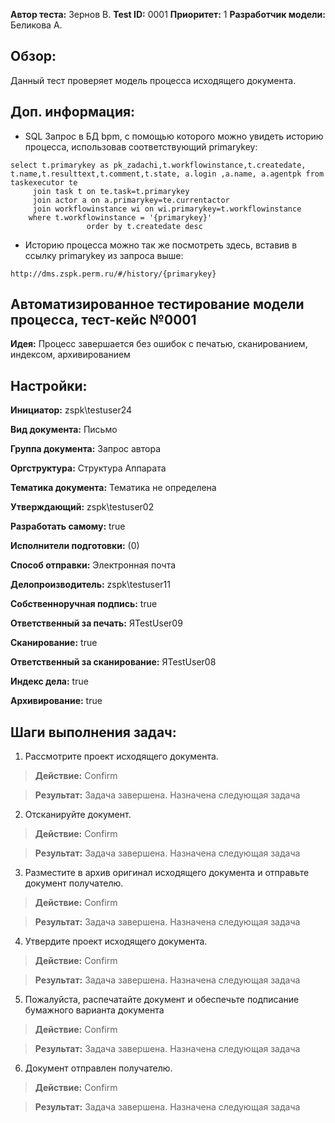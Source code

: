 **Автор теста:** Зернов В. **Test ID:** 0001  **Приоритет:** 1 **Разработчик модели:** Беликова А.

## Обзор:
Данный тест проверяет модель процесса исходящего документа.

## Доп. информация:

- SQL Запрос в БД bpm, с помощью которого можно увидеть историю процесса, использовав соответствующий primarykey:
```
select t.primarykey as pk_zadachi,t.workflowinstance,t.createdate, t.name,t.resulttext,t.comment,t.state, a.login ,a.name, a.agentpk from taskexecutor te
     join task t on te.task=t.primarykey
     join actor a on a.primarykey=te.currentactor
     join workflowinstance wi on wi.primarykey=t.workflowinstance
	where t.workflowinstance = '{primarykey}'
                 order by t.createdate desc
```
- Историю процесса можно так же посмотреть здесь, вставив в ссылку primarykey из запроса выше:
```
http://dms.zspk.perm.ru/#/history/{primarykey}
```


## Автоматизированное тестирование модели процесса, тест-кейс №0001
**Идея:** Процесс завершается без ошибок с печатью, сканированием, индексом, архивированием 
## Настройки:
**Инициатор:** zspk\testuser24

**Вид документа:**	Письмо

**Группа документа:**	Запрос автора

**Оргструктура:**	Структура Аппарата

**Тематика документа:**	Тематика не определена

**Утверждающий:**	zspk\testuser02

**Разработать самому:**	true

**Исполнители подготовки:** 	(0)

**Способ отправки:**	Электронная почта

**Делопроизводитель:**	zspk\testuser11

**Собственноручная подпись:**	true

**Ответственный за печать:**	ЯTestUser09

**Сканирование:**	true

**Ответственный за сканирование:**	ЯTestUser08

**Индекс дела:**	true

**Архивирование:**	true
## Шаги выполнения задач:

1. Рассмотрите проект исходящего документа. 
>**Действие:** Confirm 

>**Результат:** Задача завершена. Назначена следующая задача

2. Отсканируйте документ. 
>**Действие:** Confirm

>**Результат:** Задача завершена. Назначена следующая задача

3. Разместите в архив оригинал исходящего документа и отправьте документ получателю. 
>**Действие:** Confirm

>**Результат:** Задача завершена. Назначена следующая задача

4. Утвердите проект исходящего документа. 
>**Действие:** Confirm

>**Результат:** Задача завершена. Назначена следующая задача

5. Пожалуйста, распечатайте документ и обеспечьте подписание бумажного варианта документа 
>**Действие:** Confirm

>**Результат:** Задача завершена. Назначена следующая задача

6. Документ отправлен получателю. 
>**Действие:** Confirm

>**Результат:** Задача завершена. Назначена следующая задача
